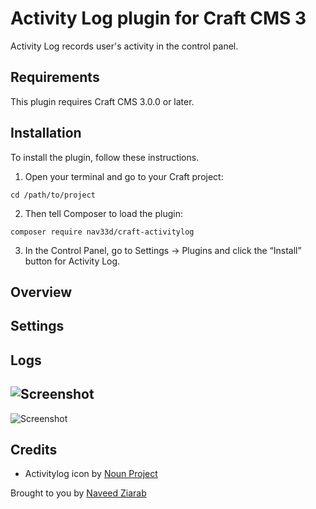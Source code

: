 # Activity Log plugin for Craft CMS 3

Activity Log records user's activity in the control panel.

## Requirements

This plugin requires Craft CMS 3.0.0 or later.

## Installation

To install the plugin, follow these instructions.

1. Open your terminal and go to your Craft project:

```
cd /path/to/project
```

2. Then tell Composer to load the plugin:

```
composer require nav33d/craft-activitylog
```

3. In the Control Panel, go to Settings → Plugins and click the “Install” button for Activity Log.

## Overview

## Settings

## Logs

![Screenshot](resources/screenshots/relations-assets-related-items.png)
---
![Screenshot](resources/screenshots/relations-entry-related-items.png)

## Credits

- Activitylog icon by [Noun Project](https://thenounproject.com/search/?q=activity&i=1288369)

Brought to you by [Naveed Ziarab](https://naveedziarab.co.uk)
